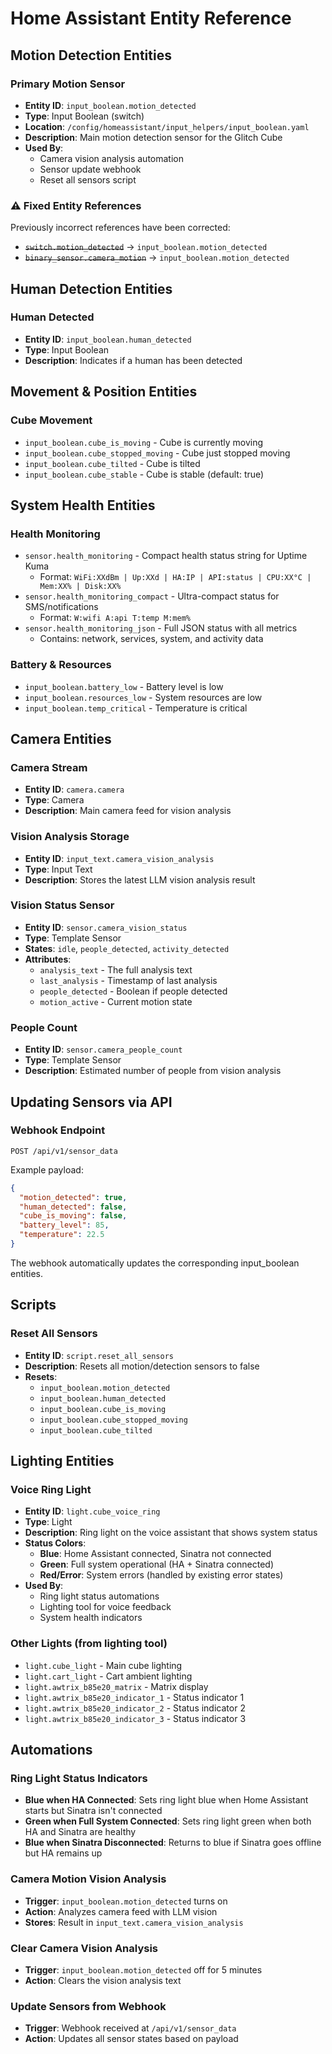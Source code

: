 # Home Assistant Entity Reference

## Motion Detection Entities

### Primary Motion Sensor
- **Entity ID**: `input_boolean.motion_detected`
- **Type**: Input Boolean (switch)
- **Location**: `/config/homeassistant/input_helpers/input_boolean.yaml`
- **Description**: Main motion detection sensor for the Glitch Cube
- **Used By**:
  - Camera vision analysis automation
  - Sensor update webhook
  - Reset all sensors script

### ⚠️ Fixed Entity References
Previously incorrect references have been corrected:
- ~~`switch.motion_detected`~~ → `input_boolean.motion_detected`
- ~~`binary_sensor.camera_motion`~~ → `input_boolean.motion_detected`

## Human Detection Entities

### Human Detected
- **Entity ID**: `input_boolean.human_detected`
- **Type**: Input Boolean
- **Description**: Indicates if a human has been detected

## Movement & Position Entities

### Cube Movement
- `input_boolean.cube_is_moving` - Cube is currently moving
- `input_boolean.cube_stopped_moving` - Cube just stopped moving
- `input_boolean.cube_tilted` - Cube is tilted
- `input_boolean.cube_stable` - Cube is stable (default: true)

## System Health Entities

### Health Monitoring
- `sensor.health_monitoring` - Compact health status string for Uptime Kuma
  - Format: `WiFi:XXdBm | Up:XXd | HA:IP | API:status | CPU:XX°C | Mem:XX% | Disk:XX%`
- `sensor.health_monitoring_compact` - Ultra-compact status for SMS/notifications
  - Format: `W:wifi A:api T:temp M:mem%`
- `sensor.health_monitoring_json` - Full JSON status with all metrics
  - Contains: network, services, system, and activity data

### Battery & Resources
- `input_boolean.battery_low` - Battery level is low
- `input_boolean.resources_low` - System resources are low
- `input_boolean.temp_critical` - Temperature is critical

## Camera Entities

### Camera Stream
- **Entity ID**: `camera.camera`
- **Type**: Camera
- **Description**: Main camera feed for vision analysis

### Vision Analysis Storage
- **Entity ID**: `input_text.camera_vision_analysis`
- **Type**: Input Text
- **Description**: Stores the latest LLM vision analysis result

### Vision Status Sensor
- **Entity ID**: `sensor.camera_vision_status`
- **Type**: Template Sensor
- **States**: `idle`, `people_detected`, `activity_detected`
- **Attributes**:
  - `analysis_text` - The full analysis text
  - `last_analysis` - Timestamp of last analysis
  - `people_detected` - Boolean if people detected
  - `motion_active` - Current motion state

### People Count
- **Entity ID**: `sensor.camera_people_count`
- **Type**: Template Sensor
- **Description**: Estimated number of people from vision analysis

## Updating Sensors via API

### Webhook Endpoint
`POST /api/v1/sensor_data`

Example payload:
```json
{
  "motion_detected": true,
  "human_detected": false,
  "cube_is_moving": false,
  "battery_level": 85,
  "temperature": 22.5
}
```

The webhook automatically updates the corresponding input_boolean entities.

## Scripts

### Reset All Sensors
- **Entity ID**: `script.reset_all_sensors`
- **Description**: Resets all motion/detection sensors to false
- **Resets**:
  - `input_boolean.motion_detected`
  - `input_boolean.human_detected`
  - `input_boolean.cube_is_moving`
  - `input_boolean.cube_stopped_moving`
  - `input_boolean.cube_tilted`

## Lighting Entities

### Voice Ring Light
- **Entity ID**: `light.cube_voice_ring`
- **Type**: Light
- **Description**: Ring light on the voice assistant that shows system status
- **Status Colors**:
  - **Blue**: Home Assistant connected, Sinatra not connected
  - **Green**: Full system operational (HA + Sinatra connected)
  - **Red/Error**: System errors (handled by existing error states)
- **Used By**:
  - Ring light status automations
  - Lighting tool for voice feedback
  - System health indicators

### Other Lights (from lighting tool)
- `light.cube_light` - Main cube lighting
- `light.cart_light` - Cart ambient lighting  
- `light.awtrix_b85e20_matrix` - Matrix display
- `light.awtrix_b85e20_indicator_1` - Status indicator 1
- `light.awtrix_b85e20_indicator_2` - Status indicator 2
- `light.awtrix_b85e20_indicator_3` - Status indicator 3

## Automations

### Ring Light Status Indicators
- **Blue when HA Connected**: Sets ring light blue when Home Assistant starts but Sinatra isn't connected
- **Green when Full System Connected**: Sets ring light green when both HA and Sinatra are healthy
- **Blue when Sinatra Disconnected**: Returns to blue if Sinatra goes offline but HA remains up

### Camera Motion Vision Analysis
- **Trigger**: `input_boolean.motion_detected` turns on
- **Action**: Analyzes camera feed with LLM vision
- **Stores**: Result in `input_text.camera_vision_analysis`

### Clear Camera Vision Analysis
- **Trigger**: `input_boolean.motion_detected` off for 5 minutes
- **Action**: Clears the vision analysis text

### Update Sensors from Webhook
- **Trigger**: Webhook received at `/api/v1/sensor_data`
- **Action**: Updates all sensor states based on payload